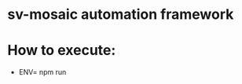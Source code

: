 # sv-mosaic automation framework

# How to execute:

* ENV=<env> npm run <script>

ENV options:
* local 
* develop

Script options:
* test:chrome
* test:firefox
* test:webkit

EG:
ENV=local npm run test:chrome